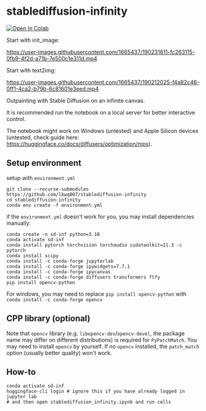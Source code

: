 # stablediffusion-infinity


[![Open In Colab](https://colab.research.google.com/assets/colab-badge.svg)](https://colab.research.google.com/github/lkwq007/stablediffusion-infinity/blob/master/stablediffusion_infinity_colab.ipynb)

Start with init_image:



https://user-images.githubusercontent.com/1665437/190231611-fc263115-0fb9-4f2d-a71b-7e500c1e311d.mp4


Start with text2img:

https://user-images.githubusercontent.com/1665437/190212025-f4a82c46-0ff1-4ca2-b79b-6c81601e3eed.mp4





Outpainting with Stable Diffusion on an infinite canvas.

It is recommended run the notebook on a local server for better interactive control. 

The notebook might work on Windows (untested) and Apple Silicon devices (untested, check guide here: https://huggingface.co/docs/diffusers/optimization/mps). 

## Setup environment
setup with `environment.yml`
```
git clone --recurse-submodules https://github.com/lkwq007/stablediffusion-infinity
cd stablediffusion-infinity
conda env create -f environment.yml
```

if the `environment.yml` doesn't work for you, you may install dependencies manually: 
```
conda create -n sd-inf python=3.10
conda activate sd-inf
conda install pytorch torchvision torchaudio cudatoolkit=11.3 -c pytorch
conda install scipy
conda install -c conda-forge jupyterlab
conda install -c conda-forge ipywidgets=7.7.1
conda install -c conda-forge ipycanvas
conda install -c conda-forge diffusers transformers ftfy
pip install opencv-python
```

For windows, you may need to replace `pip install opencv-python` with `conda install -c conda-forge opencv`
## CPP library (optional)

Note that `opencv` library (e.g. `libopencv-dev`/`opencv-devel`, the package name may differ on different distributions) is required for `PyPatchMatch`. You may need to install `opencv` by yourself. If no `opencv` installed, the `patch_match` option (usually better quality) won't work. 

## How-to

```
conda activate sd-inf
huggingface-cli login # ignore this if you have already logged in
jupyter lab
# and then open stablediffusion_infinity.ipynb and run cells

```
